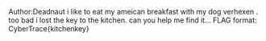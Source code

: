 Author:Deadnaut
i like to eat my ameican breakfast with my dog verhexen . too bad i lost the key to the kitchen. can you help me find it...
FLAG format: CyberTrace{kitchenkey}
